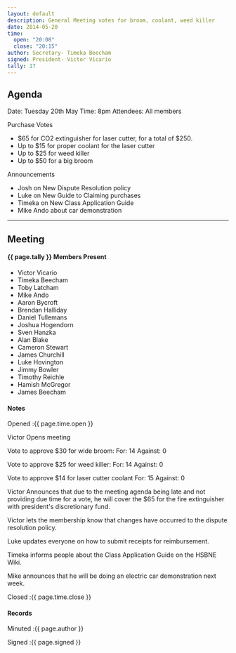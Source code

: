 ```yaml
---
layout: default
description: General Meeting votes for broom, coolant, weed killer
date: 2014-05-20
time:
  open: "20:08"
  close: "20:15"
author: Secretary- Timeka Beecham
signed: President- Victor Vicario
tally: 17
---
```


## Agenda

Date: Tuesday 20th May
Time: 8pm
Attendees: All members

Purchase Votes
* $65 for CO2 extinguisher for laser cutter, for a total of $250.
* Up to $15 for proper coolant for the laser cutter
* Up to $25 for weed killer
* Up to $50 for a big broom

Announcements
* Josh on New Dispute Resolution policy
* Luke on New Guide to Claiming purchases
* Timeka on New Class Application Guide
* Mike Ando about car demonstration


---

## Meeting

#### {{ page.tally }} Members Present

* Victor Vicario
* Timeka Beecham
* Toby Latcham
* Mike Ando
* Aaron Bycroft
* Brendan Halliday
* Daniel Tullemans
* Joshua Hogendorn
* Sven Hanzka
* Alan Blake
* Cameron Stewart
* James Churchill
* Luke Hovington
* Jimmy Bowler
* Timothy Reichle
* Hamish McGregor
* James Beecham

#### Notes

Opened
:{{ page.time.open }}

Victor Opens meeting

Vote to approve $30 for wide broom: 
For: 14 
Against: 0

Vote to approve $25 for weed killer: 
For: 14 
Against: 0

Vote to approve $14 for laser cutter coolant 
For: 15 
Against: 0 

Victor Announces that due to the meeting agenda being late and not providing due time for a vote, he will cover the $65 for the fire extinguisher with president's discretionary fund.

Victor lets the membership know that changes have occurred to the dispute resolution policy.

Luke updates everyone on how to submit receipts for reimbursement.

Timeka informs people about the Class Application Guide on the HSBNE Wiki.

Mike announces that he will be doing an electric car demonstration next week. 


Closed
:{{ page.time.close }}

#### Records

Minuted
:{{ page.author }}

Signed
:{{ page.signed }}
